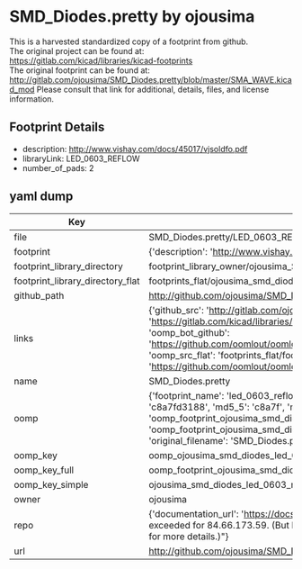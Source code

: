 # SMD_Diodes.pretty by ojousima  
This is a harvested standardized copy of a footprint from github.  
The original project can be found at:  
https://gitlab.com/kicad/libraries/kicad-footprints  
The original footprint can be found at:
http://gitlab.com/ojousima/SMD_Diodes.pretty/blob/master/SMA_WAVE.kicad_mod
Please consult that link for additional, details, files, and license information.  
## Footprint Details
* description: http://www.vishay.com/docs/45017/vjsoldfo.pdf  
* libraryLink: LED_0603_REFLOW  
* number_of_pads: 2  
## yaml dump  
| Key | Value |  
| --- | --- |  
| file | SMD_Diodes.pretty/LED_0603_REFLOW.kicad_mod |  
| footprint | {'description': 'http://www.vishay.com/docs/45017/vjsoldfo.pdf', 'libraryLink': 'LED_0603_REFLOW', 'number_of_pads': 2} |  
| footprint_library_directory | footprint_library_owner/ojousima_SMD_Diodes.pretty |  
| footprint_library_directory_flat | footprints_flat/ojousima_smd_diodes_led_0603_reflow/working |  
| github_path | http://github.com/ojousima/SMD_Diodes.pretty/blob/master/LED_0603_REFLOW.kicad_mod |  
| links | {'github_src': 'http://gitlab.com/ojousima/SMD_Diodes.pretty/blob/master/SMA_WAVE.kicad_mod', 'github_src_repo': 'https://gitlab.com/kicad/libraries/kicad-footprints', 'oomp_bot': 'footprints/ojousima_smd_diodes_led_0603_reflow/working', 'oomp_bot_github': 'https://github.com/oomlout/oomlout_oomp_footprint_bot/tree/main/footprints/ojousima_smd_diodes_led_0603_reflow/working', 'oomp_src_flat': 'footprints_flat/footprints_flat/ojousima_smd_diodes_led_0603_reflow/working', 'oomp_src_flat_github': 'https://github.com/oomlout/oomlout_oomp_footprint_src/tree/main/footprints_flat/ojousima_smd_diodes_led_0603_reflow/working'} |  
| name | SMD_Diodes.pretty |  
| oomp | {'footprint_name': 'led_0603_reflow', 'library_name': 'smd_diodes', 'md5': 'c8a7fd31887177dc0929b58bc13f36b6', 'md5_10': 'c8a7fd3188', 'md5_5': 'c8a7f', 'md5_6': 'c8a7fd', 'oomp_key': 'oomp_ojousima_smd_diodes_led_0603_reflow', 'oomp_key_extra': 'oomp_footprint_ojousima_smd_diodes_led_0603_reflow', 'oomp_key_full': 'oomp_footprint_ojousima_smd_diodes_led_0603_reflow_c8a7fd', 'oomp_key_simple': 'ojousima_smd_diodes_led_0603_reflow', 'original_filename': 'SMD_Diodes.pretty/LED_0603_REFLOW.kicad_mod', 'owner_name': 'ojousima'} |  
| oomp_key | oomp_ojousima_smd_diodes_led_0603_reflow |  
| oomp_key_full | oomp_footprint_ojousima_smd_diodes_led_0603_reflow |  
| oomp_key_simple | ojousima_smd_diodes_led_0603_reflow |  
| owner | ojousima |  
| repo | {'documentation_url': 'https://docs.github.com/rest/overview/resources-in-the-rest-api#rate-limiting', 'message': "API rate limit exceeded for 84.66.173.59. (But here's the good news: Authenticated requests get a higher rate limit. Check out the documentation for more details.)"} |  
| url | http://github.com/ojousima/SMD_Diodes.pretty |  

